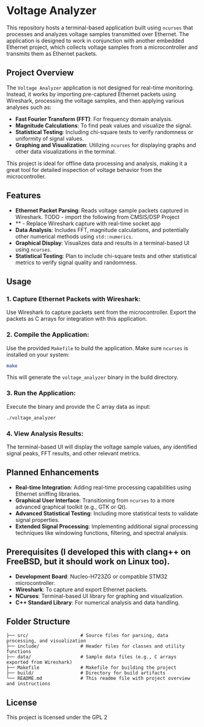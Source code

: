
# Voltage Analyzer

This repository hosts a terminal-based application built using `ncurses` that processes and analyzes voltage samples transmitted over Ethernet. The application is designed to work in conjunction with another embedded Ethernet project, which collects voltage samples from a microcontroller and transmits them as Ethernet packets.

## Project Overview

The `Voltage Analyzer` application is not designed for real-time monitoring. Instead, it works by importing pre-captured Ethernet packets using Wireshark, processing the voltage samples, and then applying various analyses such as:

- **Fast Fourier Transform (FFT)**: For frequency domain analysis.
- **Magnitude Calculations**: To find peak values and visualize the signal.
- **Statistical Testing**: Including chi-square tests to verify randomness or uniformity of signal values.
- **Graphing and Visualization**: Utilizing `ncurses` for displaying graphs and other data visualizations in the terminal.

This project is ideal for offline data processing and analysis, making it a great tool for detailed inspection of voltage behavior from the microcontroller.

## Features

- **Ethernet Packet Parsing**: Reads voltage sample packets captured in Wireshark.
TODO - import the following from CMSIS/DSP Project
- ** - Replace Wireshark capture with real-time socket app
- **Data Analysis**: Includes FFT, magnitude calculations, and potentially other numerical methods using `std::numerics`.
- **Graphical Display**: Visualizes data and results in a terminal-based UI using `ncurses`.
- **Statistical Testing**: Plan to include chi-square tests and other statistical metrics to verify signal quality and randomness.

## Usage

### 1. **Capture Ethernet Packets with Wireshark**:  
   Use Wireshark to capture packets sent from the microcontroller. Export the packets as C arrays for integration with this application.
   
### 2. **Compile the Application**:  
   Use the provided `Makefile` to build the application. Make sure `ncurses` is installed on your system:
   ```bash
   make
   ```
   
   This will generate the `voltage_analyzer` binary in the build directory.

### 3. **Run the Application**:  
   Execute the binary and provide the C array data as input:
   ```bash
   ./voltage_analyzer
   ```
   
### 4. **View Analysis Results**:  
   The terminal-based UI will display the voltage sample values, any identified signal peaks, FFT results, and other relevant metrics.

## Planned Enhancements

- **Real-time Integration**: Adding real-time processing capabilities using Ethernet sniffing libraries.
- **Graphical User Interface**: Transitioning from `ncurses` to a more advanced graphical toolkit (e.g., GTK or Qt).
- **Advanced Statistical Testing**: Including more statistical tests to validate signal properties.
- **Extended Signal Processing**: Implementing additional signal processing techniques like windowing functions, filtering, and spectral analysis.

## Prerequisites  (I developed this with clang++ on FreeBSD, but it should work on Linux too).

- **Development Board**: Nucleo-H723ZG or compatible STM32 microcontroller.
- **Wireshark**: To capture and export Ethernet packets.
- **NCurses**: Terminal-based UI library for graphing and visualization.
- **C++ Standard Library**: For numerical analysis and data handling.

## Folder Structure

```
├── src/                   # Source files for parsing, data processing, and visualization
├── include/               # Header files for classes and utility functions
├── data/                  # Sample data files (e.g., C arrays exported from Wireshark)
├── Makefile               # Makefile for building the project
├── build/                 # Directory for build artifacts
└── README.md              # This readme file with project overview and instructions
```

## License

This project is licensed under the GPL 2

